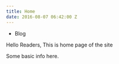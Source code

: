 ```yaml
---
title: Home
date: 2016-08-07 06:42:00 Z
---
```


* Blog

Hello Readers,
This is home page of the site

Some basic info here.